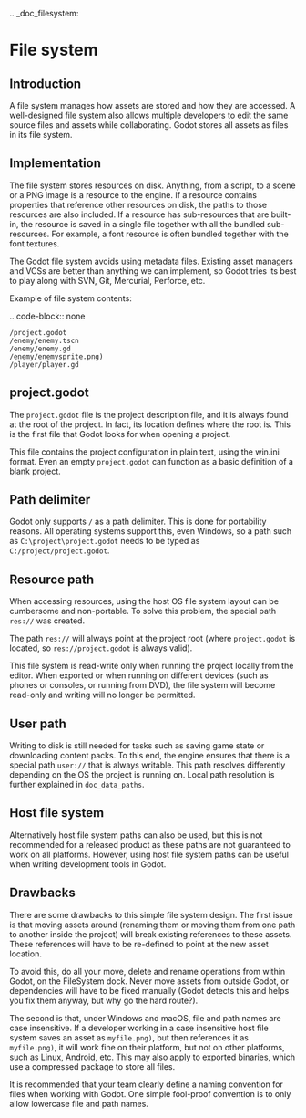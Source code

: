 .. _doc_filesystem:

File system
===========

Introduction
------------

A file system manages how assets are stored and how they are accessed.
A well-designed file system also allows multiple developers to edit the
same source files and assets while collaborating. Godot stores
all assets as files in its file system.

Implementation
--------------

The file system stores resources on disk. Anything, from a script, to a scene or a
PNG image is a resource to the engine. If a resource contains properties
that reference other resources on disk, the paths to those resources are also
included. If a resource has sub-resources that are built-in, the resource is
saved in a single file together with all the bundled sub-resources. For
example, a font resource is often bundled together with the font textures.

The Godot file system avoids using metadata files. Existing asset managers and VCSs 
are better than anything we can implement, so Godot tries its best to play along 
with SVN, Git, Mercurial, Perforce, etc.

Example of file system contents:

.. code-block:: none

    /project.godot
    /enemy/enemy.tscn
    /enemy/enemy.gd
    /enemy/enemysprite.png)
    /player/player.gd

project.godot
-------------

The `project.godot` file is the project description file, and it is always found 
at the root of the project. In fact, its location defines where the root is. This
is the first file that Godot looks for when opening a project.

This file contains the project configuration in plain text, using the win.ini
format. Even an empty `project.godot` can function as a basic definition of 
a blank project.

Path delimiter
--------------

Godot only supports `/` as a path delimiter. This is done for
portability reasons. All operating systems support this, even Windows,
so a path such as `C:\project\project.godot` needs to be typed as
`C:/project/project.godot`.

Resource path
-------------

When accessing resources, using the host OS file system layout can be
cumbersome and non-portable. To solve this problem, the special path
`res://` was created.

The path `res://` will always point at the project root (where
`project.godot` is located, so `res://project.godot` is always
valid).

This file system is read-write only when running the project locally from
the editor. When exported or when running on different devices (such as
phones or consoles, or running from DVD), the file system will become
read-only and writing will no longer be permitted.

User path
---------

Writing to disk is still needed for tasks such as saving game state or 
downloading content packs. To this end, the engine ensures that there is a
special path `user://` that is always writable. This path resolves 
differently depending on the OS the project is running on. Local path 
resolution is further explained in `doc_data_paths`.

Host file system
----------------

Alternatively host file system paths can also be used, but this is not recommended
for a released product as these paths are not guaranteed to work on all platforms.
However, using host file system paths can be useful when writing development
tools in Godot.

Drawbacks
---------

There are some drawbacks to this simple file system design. The first issue is that
moving assets around (renaming them or moving them from one path to another inside
the project) will break existing references to these assets. These references will
have to be re-defined to point at the new asset location.

To avoid this, do all your move, delete and rename operations from within Godot, on 
the FileSystem dock. Never move assets from outside Godot, or dependencies will have 
to be fixed manually (Godot detects this and helps you fix them anyway, but why
go the hard route?).

The second is that, under Windows and macOS, file and path names are case insensitive.
If a developer working in a case insensitive host file system saves an asset as `myfile.png)`,
but then references it as `myfile.png)`, it will work fine on their platform, but not
on other platforms, such as Linux, Android, etc. This may also apply to exported binaries,
which use a compressed package to store all files.

It is recommended that your team clearly define a naming convention for files when
working with Godot. One simple fool-proof convention is to only allow lowercase
file and path names.
